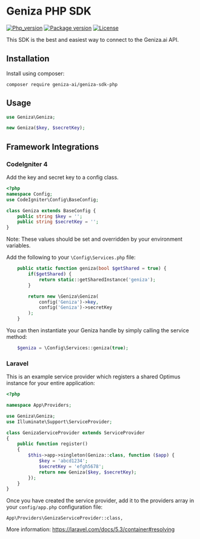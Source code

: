 Geniza PHP SDK
=========================

[![Php_version](https://img.shields.io/packagist/php-v/geniza-ai/geniza-sdk-php?logo=php&logoColor=ffffff)](https://packagist.org/packages/datadistillr/drill-sdk-php)
[![Package version](https://img.shields.io/packagist/v/geniza-ai/geniza-sdk-php?include_prereleases&logo=packagist&logoColor=ffffff)](https://packagist.org/packages/datadistillr/drill-sdk-php)
[![License](https://img.shields.io/packagist/l/geniza-ai/geniza-sdk-php?logo=MIT&logoColor=ffffff)](LICENSE)


This SDK is the best and easiest way to connect to the Geniza.ai API.

Installation
------------

Install using composer:

```
composer require geniza-ai/geniza-sdk-php
```

Usage
-----

```php
use Geniza\Geniza;

new Geniza($key, $secretKey);
```
## Framework Integrations

### CodeIgniter 4

Add the key and secret key to a config class.
```php
<?php
namespace Config;
use CodeIgniter\Config\BaseConfig;

class Geniza extends BaseConfig {
	public string $key = '';
	public string $secretKey = '';
}
```
Note: These values should be set and overridden by your environment variables.

Add the following to your `\Config\Services.php` file:
```php
	public static function geniza(bool $getShared = true) {
		if($getShared) {
			return static::getSharedInstance('geniza');
		}

		return new \Geniza\Geniza(
			config('Geniza')->key,
			config('Geniza')->secretKey
		);
	}
```

You can then instantiate your Geniza handle by simply calling the service method:
```php
	$geniza = \Config\Services::geniza(true);
```

### Laravel

This is an example service provider which registers a shared Optimus instance for your entire application:

```php
<?php

namespace App\Providers;

use Geniza\Geniza;
use Illuminate\Support\ServiceProvider;

class GenizaServiceProvider extends ServiceProvider
{
    public function register()
    {
        $this->app->singleton(Geniza::class, function ($app) {
            $key = 'abcd1234';
            $secretKey = 'efgh5678';
            return new Geniza($key, $secretKey);
        });
    }
}
```

Once you have created the service provider, add it to the providers array in your `config/app.php` configuration file:

```
App\Providers\GenizaServiceProvider::class,
```

More information: https://laravel.com/docs/5.3/container#resolving
